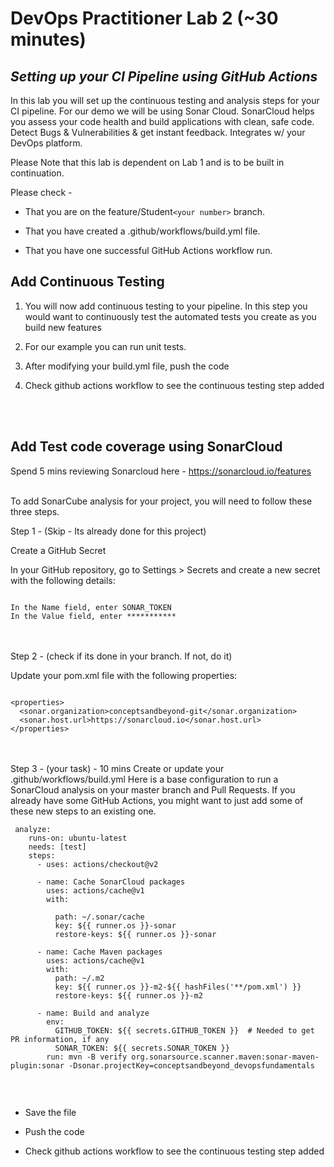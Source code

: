# **DevOps Practitioner Lab 2 (~30 minutes)**
## ***Setting up your CI Pipeline using GitHub Actions***
In this lab you will set up the continuous testing and analysis steps for your CI pipeline. For our demo we will be using Sonar Cloud. SonarCloud helps you assess your code health and build applications with clean, safe code. Detect Bugs & Vulnerabilities & get instant feedback. Integrates w/ your DevOps platform.
<P>Please Note that this lab is dependent on Lab 1 and is to be built in continuation. </p>
<P>Please check -</p>

* That you are on the feature/Student```<your number>``` branch. 

* That you have created a .github/workflows/build.yml file.

* That you have one successful GitHub Actions workflow run.

## **Add Continuous Testing**
1. You will now add continuous testing to your pipeline. In this step you would want to continuously test the automated tests you create as you build new features
2. For our example you can run unit tests. 

3. After modifying your build.yml file, push the code

4. Check github actions workflow to see the continuous testing step added

<br><br>

## **Add Test code coverage using SonarCloud**

Spend 5 mins reviewing Sonarcloud here - https://sonarcloud.io/features

<br>
To add SonarCube analysis for your project, you will need to follow these three steps.

Step 1 - (Skip - Its already done for this project)

Create a GitHub Secret

In your GitHub repository, go to Settings > Secrets and create a new secret with the following details:

```

In the Name field, enter SONAR_TOKEN 
In the Value field, enter ***********

```
<br><br>
Step 2 - (check if its done in your branch. If not, do it)

Update your pom.xml file with the following properties:

```

<properties>
  <sonar.organization>conceptsandbeyond-git</sonar.organization>
  <sonar.host.url>https://sonarcloud.io</sonar.host.url>
</properties>

```
<br><br>
Step 3 - (your task) - 10 mins
Create or update your .github/workflows/build.yml
Here is a base configuration to run a SonarCloud analysis on your master branch and Pull Requests. If you already have some GitHub Actions, you might want to just add some of these new steps to an existing one.


```
 analyze:
    runs-on: ubuntu-latest
    needs: [test]
    steps:
      - uses: actions/checkout@v2
      
      - name: Cache SonarCloud packages
        uses: actions/cache@v1
        with:
        
          path: ~/.sonar/cache
          key: ${{ runner.os }}-sonar
          restore-keys: ${{ runner.os }}-sonar

      - name: Cache Maven packages
        uses: actions/cache@v1
        with:
          path: ~/.m2
          key: ${{ runner.os }}-m2-${{ hashFiles('**/pom.xml') }}
          restore-keys: ${{ runner.os }}-m2

      - name: Build and analyze
        env:
          GITHUB_TOKEN: ${{ secrets.GITHUB_TOKEN }}  # Needed to get PR information, if any
          SONAR_TOKEN: ${{ secrets.SONAR_TOKEN }}
        run: mvn -B verify org.sonarsource.scanner.maven:sonar-maven-plugin:sonar -Dsonar.projectKey=conceptsandbeyond_devopsfundamentals
        
```
<br>

* Save the file

* Push the code

* Check github actions workflow to see the continuous testing step added
